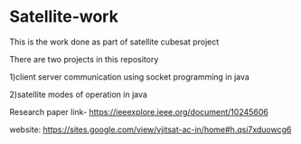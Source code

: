 # Satellite-work
This is the work done as part of satellite cubesat project

There are two projects in this repository

1)client server communication using socket programming in java

2)satellite modes of operation in java

Research paper link- https://ieeexplore.ieee.org/document/10245606

website: https://sites.google.com/view/vjitsat-ac-in/home#h.qsi7xduowcg6
